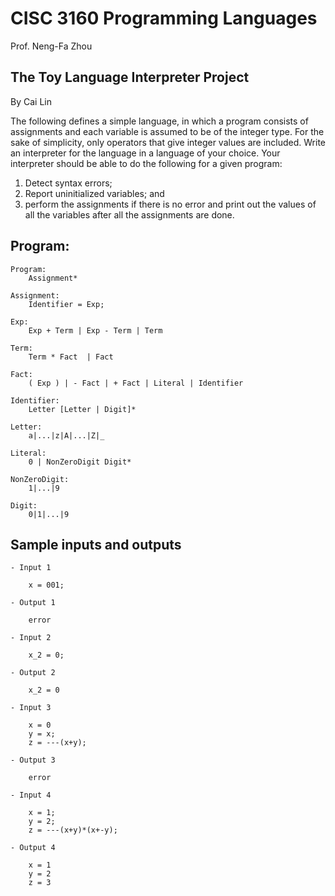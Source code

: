 # CISC 3160 Programming Languages
Prof. Neng-Fa Zhou

## The Toy Language Interpreter Project
By Cai Lin

The following defines a simple language, in which a program consists of assignments and each variable is assumed to be of the integer type. For the sake of simplicity, only operators that give integer values are included. Write an interpreter for the language in a language of your choice. Your interpreter should be able to do the following for a given program: 
1. Detect syntax errors;
2. Report uninitialized variables; and 
3. perform the assignments if there is no error and print out the values of all the variables after all the assignments are done.

## Program: 
    Program:
	    Assignment*
  
    Assignment:
        Identifier = Exp;
  
    Exp:
        Exp + Term | Exp - Term | Term
  
    Term:
        Term * Fact  | Fact
  
    Fact:
        ( Exp ) | - Fact | + Fact | Literal | Identifier
  
    Identifier:
        Letter [Letter | Digit]*

    Letter:
	    a|...|z|A|...|Z|_

    Literal:
        0 | NonZeroDigit Digit*
            
    NonZeroDigit:
        1|...|9

    Digit:
        0|1|...|9

## Sample inputs and outputs
```
- Input 1
    
    x = 001;

- Output 1

    error

- Input 2
    
    x_2 = 0;

- Output 2
    
    x_2 = 0

- Input 3

    x = 0
    y = x;
    z = ---(x+y);

- Output 3
    
    error

- Input 4
    
    x = 1;
    y = 2;
    z = ---(x+y)*(x+-y);

- Output 4

    x = 1
    y = 2
    z = 3

```